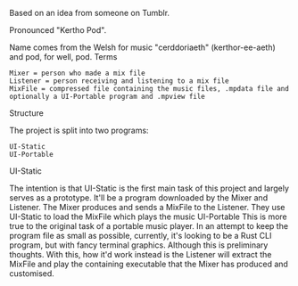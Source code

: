 Based on an idea from someone on Tumblr.

Pronounced "Kertho Pod".

Name comes from the Welsh for music "cerddoriaeth" (kerthor-ee-aeth) and pod, for well, pod.
Terms

    Mixer = person who made a mix file
    Listener = person receiving and listening to a mix file
    MixFile = compressed file containing the music files, .mpdata file and optionally a UI-Portable program and .mpview file

Structure

The project is split into two programs:

    UI-Static
    UI-Portable

UI-Static

The intention is that UI-Static is the first main task of this project and largely serves as a prototype. It'll be a program downloaded by the Mixer and Listener. The Mixer produces and sends a MixFile to the Listener. They use UI-Static to load the MixFile which plays the music
UI-Portable
This is more true to the original task of a portable music player. In an attempt to keep the program file as small as possible, currently, it's looking to be a Rust CLI program, but with fancy terminal graphics. Although this is preliminary thoughts. With this, how it'd work instead is the Listener will extract the MixFile and play the containing executable that the Mixer has produced and customised.